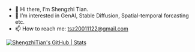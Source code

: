 - 👋 Hi there, I’m Shengzhi Tian.
- 👀 I’m interested in GenAI, Stable Diffusion, Spatial-temporal forcasting etc.
- 📫 How to reach me: tsz20011122@gmail.com

[![ShengzhiTian's GitHub | Stats](https://stats.quine.sh/ShengzhiTian/github?theme=dark)](https://quine.sh?utm_source=widgets&utm_campaign=ShengzhiTian)

<!---
edsml-st1123/edsml-st1123 is a ✨ special ✨ repository because its `README.md` (this file) appears on your GitHub profile.
You can click the Preview link to take a look at your changes.
--->
